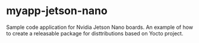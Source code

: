 # myapp-jetson-nano
Sample code application for Nvidia Jetson Nano boards. An example of how to create a releasable package for disttributions based on Yocto project.

